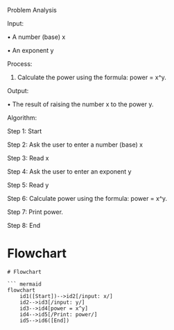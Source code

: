 Problem Analysis

Input:

•	A number (base) x

•	An exponent y

Process:

1.	Calculate the power using the formula: power = x^y.
    
Output:

•	The result of raising the number x to the power y.

Algorithm:

Step 1: Start

Step 2: Ask the user to enter a number (base) x

Step 3: Read x

Step 4: Ask the user to enter an exponent y

Step 5: Read y

Step 6: Calculate power using the formula: power = x^y.

Step 7: Print power.

Step 8: End

# Flowchart

``` mermaid
# Flowchart

``` mermaid
flowchart 
    id1([Start])-->id2[/input: x/]
    id2-->id3[/input: y/]
    id3-->id4[power = x^y]
    id4-->id5[/Print: power/]
    id5-->id6([End])
